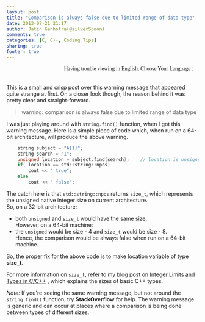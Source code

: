 ```yaml
---
layout: post
title: "Comparison is always false due to limited range of data type"
date: 2013-07-21 21:17
author: Jatin Ganhotra(@silverSpoon)
comments: true
categories: [C, C++, Coding Tips]
sharing: true
footer: true
---
```


<link href='http://fonts.googleapis.com/css?family=Coming+Soon&subset=latin,latin-ext' rel='stylesheet' type='text/css'>

<div>
<span style="float:right;" id="google_translate_element"></span>
<span style="float:right; font-family: 'Coming Soon', cursive;">Having trouble viewing in English, Choose Your Language : &nbsp;&nbsp;&nbsp;</span>
</div>
<BR>&nbsp;<BR>

This is a small and crisp post over this warning message that appeared quite strange at first. On a closer look though, the reason behind it was pretty clear and straight-forward.

> warning: comparison is always false due to limited range of data type

I was just playing around with `string.find()` function, when I got this warning message.
Here is a simple piece of code which, when run on a 64-bit architecture, will produce the above warning.

``` c
    string subject = "A[1]";
    string search = "1";
    unsigned location = subject.find(search);    // location is unsigned
    if( location == std::string::npos)
        cout << " true";
    else
        cout << " false";
```

The catch here is that `std::string::npos` returns `size_t`, which represents the unsigned native integer size on current architecture.  
So, on a 32-bit architecture:  
 - both `unsigned` and `size_t` would have the same size,  
However, on a 64-bit machine:  
 - the `unsigned` would be size - 4 and `size_t` would be size - 8.  
Hence, the comparison would be always false when run on a 64-bit machine.  

So, the proper fix for the above code is to make location variable of type __size_t__.  

For more information on `size_t`, refer to my blog post on [Integer Limits and Types in C/C++](http://jatinganhotra.com/blog/2012/08/25/integer-limits-and-types-in-c-cpp/) , which explains the sizes of basic C++ types.  

_Note:_ If you're seeing the same warning message, but not around the `string.find()` function, try __StackOverflow__ for help. The warning message is generic and can occur at places where a comparison is being done between types of different sizes.
